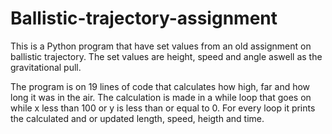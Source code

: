 # Ballistic-trajectory-assignment

This is a Python program that have set values from an old assignment on ballistic trajectory.
The set values are height, speed and angle aswell as the gravitational pull.

The program is on 19 lines of code that calculates how high, far and how long it was in the air. 
The calculation is made in a while loop that goes on while x less than 100 or y is less than or equal to 0.
For every loop it prints the calculated and or updated length, speed, heigth and time.
